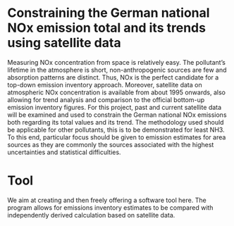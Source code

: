 # Constraining the German national NOx emission total and its trends using satellite data

Measuring NOx concentration from space is relatively easy. The pollutant’s lifetime in the atmosphere is short, non-anthropogenic sources are few and absorption patterns are distinct. Thus, NOx is the perfect candidate for a top-down emission inventory approach. Moreover, satellite data on atmospheric NOx concentration is available from about 1995 onwards, also allowing for trend analysis and comparison to the official bottom-up emission inventory figures. For this project, past and current satellite data will be examined and used to constrain the German national NOx emissions both regarding its total values and its trend. The methodology used should be applicable for other pollutants, this is to be demonstrated for least NH3. To this end, particular focus should be given to emission estimates for area sources as they are commonly the sources associated with the highest uncertainties and statistical difficulties.

# Tool

We aim at creating and then freely offering a software tool here. The program allows for emissions inventory estimates to be compared with independently derived calculation based on satellite data.
